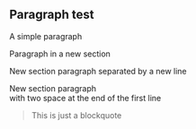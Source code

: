 ## Paragraph test
A simple paragraph

Paragraph in a new section

New section paragraph
separated by a new line

New section paragraph  
with two space at the end of the first line
> This is just a blockquote

